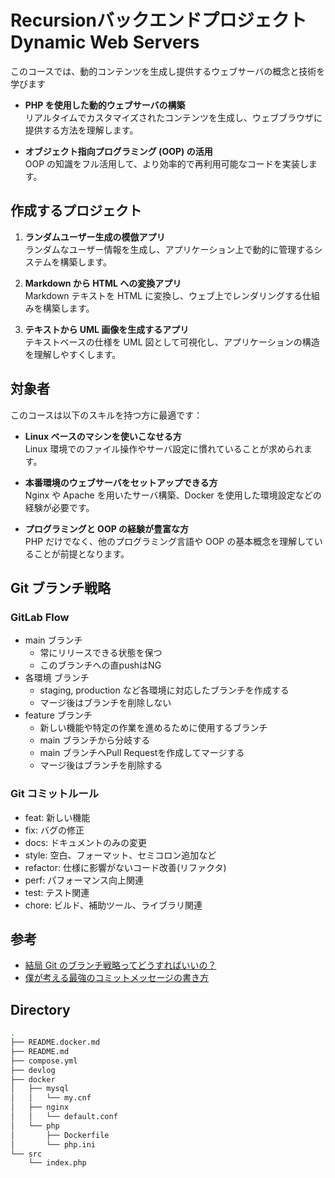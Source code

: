 # Recursionバックエンドプロジェクト Dynamic Web Servers

このコースでは、動的コンテンツを生成し提供するウェブサーバの概念と技術を学びます

- **PHP を使用した動的ウェブサーバの構築**  
  リアルタイムでカスタマイズされたコンテンツを生成し、ウェブブラウザに提供する方法を理解します。

- **オブジェクト指向プログラミング (OOP) の活用**  
  OOP の知識をフル活用して、より効率的で再利用可能なコードを実装します。

## 作成するプロジェクト

1. **ランダムユーザー生成の模倣アプリ**  
   ランダムなユーザー情報を生成し、アプリケーション上で動的に管理するシステムを構築します。

2. **Markdown から HTML への変換アプリ**  
   Markdown テキストを HTML に変換し、ウェブ上でレンダリングする仕組みを構築します。

3. **テキストから UML 画像を生成するアプリ**  
   テキストベースの仕様を UML 図として可視化し、アプリケーションの構造を理解しやすくします。

## 対象者

このコースは以下のスキルを持つ方に最適です：

- **Linux ベースのマシンを使いこなせる方**  
  Linux 環境でのファイル操作やサーバ設定に慣れていることが求められます。

- **本番環境のウェブサーバをセットアップできる方**  
  Nginx や Apache を用いたサーバ構築、Docker を使用した環境設定などの経験が必要です。

- **プログラミングと OOP の経験が豊富な方**  
  PHP だけでなく、他のプログラミング言語や OOP の基本概念を理解していることが前提となります。



## Git ブランチ戦略

### GitLab Flow
- main ブランチ
  - 常にリリースできる状態を保つ
  - このブランチへの直pushはNG
- 各環境 ブランチ
  - staging, production など各環境に対応したブランチを作成する
  - マージ後はブランチを削除しない
- feature ブランチ
  - 新しい機能や特定の作業を進めるために使用するブランチ
  - main ブランチから分岐する
  - main ブランチへPull Requestを作成してマージする
  - マージ後はブランチを削除する

### Git コミットルール

- feat: 新しい機能
- fix: バグの修正
- docs: ドキュメントのみの変更
- style: 空白、フォーマット、セミコロン追加など
- refactor: 仕様に影響がないコード改善(リファクタ)
- perf: パフォーマンス向上関連
- test: テスト関連
- chore: ビルド、補助ツール、ライブラリ関連


## 参考
- [結局 Git のブランチ戦略ってどうすればいいの？](https://qiita.com/ucan-lab/items/371cdbaa2490817a6e2a)
- [僕が考える最強のコミットメッセージの書き方](https://qiita.com/konatsu_p/items/dfe199ebe3a7d2010b3e)  

## Directory
```zsh
.
├── README.docker.md
├── README.md
├── compose.yml
├── devlog
├── docker
│   ├── mysql
│   │   └── my.cnf
│   ├── nginx
│   │   └── default.conf
│   └── php
│       ├── Dockerfile
│       └── php.ini
└── src
    └── index.php
```


